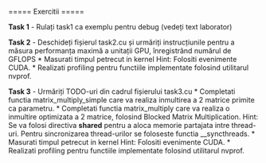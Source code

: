===== Exercitii =====

**Task 1**  - Rulați task1 ca exemplu pentru debug (vedeți text laborator)

**Task 2**  - Deschideți fișierul task2.cu și urmăriți instrucțiunile pentru a măsura performanța maximă a unitații GPU, înregistrând numărul de GFLOPS
    * Masurati timpul petrecut in kernel Hint: Folositi evenimente CUDA.
    * Realizati profiling pentru functiile implementate folosind utilitarul nvprof.


**Task 3**  - Urmăriți TODO-uri din cadrul fișierului task3.cu
    * Completati functia matrix_multiply_simple care va realiza inmultirea a 2 matrice primite ca parametru.
    * Completati functia matrix_multiply care va realiza o inmultire optimizata a 2 matrice, folosind Blocked Matrix Multiplication. Hint: Se va folosi directiva __shared__ pentru a aloca memorie partajata intre thread-uri. Pentru sincronizarea thread-urilor se foloseste functia __syncthreads.
    * Masurati timpul petrecut in kernel Hint: Folositi evenimente CUDA.
    * Realizati profiling pentru functiile implementate folosind utilitarul nvprof.


